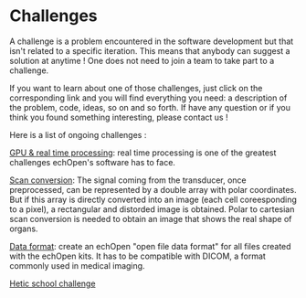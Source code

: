 # Challenges

A challenge is a problem encountered in the software development but that isn't related to a specific iteration. This means that anybody can suggest a solution at anytime ! One does not need to join a team to take part to a challenge.

If you want to learn about one of those challenges, just click on the corresponding link and you will find everything you need: a description of the problem, code, ideas, so on and so forth. If have any question or if you think you found something interesting, please contact us !

Here is a list of ongoing challenges :

[GPU & real time processing](/challenges/gpu-and-real-time-processing.md): real time processing is one of the greatest challenges echOpen's software has to face. 

[Scan conversion](/challenges/scan-conersion.md): The signal coming from the transducer, once preprocessed, can be represented by a double array with polar coordinates. But if this array is directly converted into an image (each cell coreesponding to a pixel), a rectangular and distorded image is obtained. Polar to cartesian scan conversion is needed to obtain an image that shows the real shape of organs.

[Data format](/challenges/scan-conversion.md): create an echOpen "open file data format" for all files created with the echOpen kits. It has to be compatible with DICOM, a format commonly used in medical imaging.

[Hetic school challenge](/challenges/hetic-school-challenge.md)


